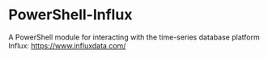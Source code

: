 # PowerShell-Influx
A PowerShell module for interacting with the time-series database platform Influx: https://www.influxdata.com/
